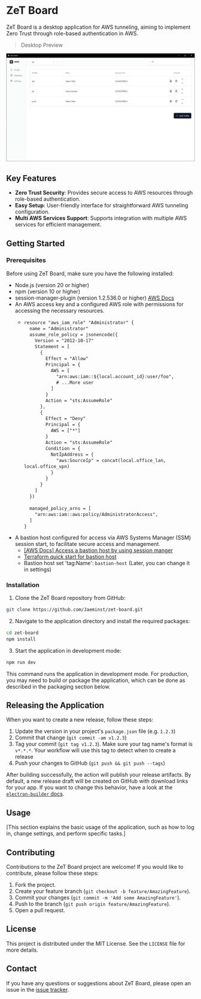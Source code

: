 # ZeT Board

ZeT Board is a desktop application for AWS tunneling, aiming to implement Zero Trust through role-based authentication in AWS.

> Desktop Preview

![ZeT Board Screenshot](screenshot.png)


## Key Features

- **Zero Trust Security**: Provides secure access to AWS resources through role-based authentication.
- **Easy Setup**: User-friendly interface for straightforward AWS tunneling configuration.
- **Multi AWS Services Support**: Supports integration with multiple AWS services for efficient management.

## Getting Started

### Prerequisites

Before using ZeT Board, make sure you have the following installed:

- Node.js (version 20 or higher)
- npm (version 10 or higher)
- session-manager-plugin (version 1.2.536.0 or higher) [AWS Docs](https://docs.aws.amazon.com/systems-manager/latest/userguide/session-manager-working-with-install-plugin.html)
- An AWS access key and a configured AWS role with permissions for accessing the necessary resources.
  - ```hcl
    resource "aws_iam_role" "Administrator" {
      name = "Administrator"
      assume_role_policy = jsonencode({
        Version = "2012-10-17"
        Statement = [
          {
            Effect = "Allow"
            Principal = {
              AWS = [
                "arn:aws:iam::${local.account_id}:user/foo",
                # ...More user
              ]
            }
            Action = "sts:AssumeRole"
          },
          {
            Effect = "Deny"
            Principal = {
              AWS = ["*"]
            }
            Action = "sts:AssumeRole"
            Condition = {
              NotIpAddress = {
                "aws:SourceIp" = concat(local.office_lan, local.office_vpn)
              }
            }
          }
        ]
      })
    
      managed_policy_arns = [
        "arn:aws:iam::aws:policy/AdministratorAccess",
      ]
    }
    ```
- A bastion host configured for access via AWS Systems Manager (SSM) session start, to facilitate secure access and management.
  - [[AWS Docs] Access a bastion host by using session manger](https://docs.aws.amazon.com/prescriptive-guidance/latest/patterns/access-a-bastion-host-by-using-session-manager-and-amazon-ec2-instance-connect.html)
  - [Terraform quick start for bastion host](https://github.com/Flaconi/terraform-aws-bastion-ssm-iam)
  - Bastion host set 'tag:Name': `bastion-host` (Later, you can change it in settings)


### Installation

1. Clone the ZeT Board repository from GitHub:

```bash
git clone https://github.com/Jaeminst/zet-board.git
```

2. Navigate to the application directory and install the required packages:

```bash
cd zet-board
npm install
```

3. Start the application in development mode:

```bash
npm run dev
```

This command runs the application in development mode. For production, you may need to build or package the application, which can be done as described in the packaging section below.

## Releasing the Application

When you want to create a new release, follow these steps:

1. Update the version in your project's `package.json` file (e.g. `1.2.3`)
2. Commit that change (`git commit -am v1.2.3`)
3. Tag your commit (`git tag v1.2.3`). Make sure your tag name's format is `v*.*.*`. Your workflow will use this tag to detect when to create a release
4. Push your changes to GitHub (`git push && git push --tags`)

After building successfully, the action will publish your release artifacts. By default, a new release draft will be created on GitHub with download links for your app. If you want to change this behavior, have a look at the [`electron-builder` docs](https://www.electron.build).

## Usage

[This section explains the basic usage of the application, such as how to log in, change settings, and perform specific tasks.]

## Contributing

Contributions to the ZeT Board project are welcome! If you would like to contribute, please follow these steps:

1. Fork the project.
2. Create your feature branch (`git checkout -b feature/AmazingFeature`).
3. Commit your changes (`git commit -m 'Add some AmazingFeature'`).
4. Push to the branch (`git push origin feature/AmazingFeature`).
5. Open a pull request.

## License

This project is distributed under the MIT License. See the `LICENSE` file for more details.

## Contact

If you have any questions or suggestions about ZeT Board, please open an issue in the [issue tracker](https://github.com/Jaeminst/zet-board/issues).
